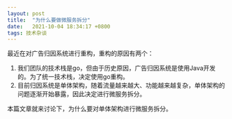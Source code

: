 ```yaml
---
layout: post 
title:  "为什么要做微服务拆分"
date:   2021-10-04 18:34:17 +0800 
tags: 技术杂谈
---
```

最近在对广告归因系统进行重构，重构的原因有两个：
1. 我们团队的技术栈是go，但由于历史原因，广告归因系统是使用Java开发的。为了统一技术栈，决定使用go重构。
2. 目前归因系统是单体架构，随着流量越来越大、功能越来越复杂，单体架构的问题逐渐开始暴露，因此决定进行微服务拆分。

本篇文章就来讨论下，为什么要对单体架构进行微服务拆分。